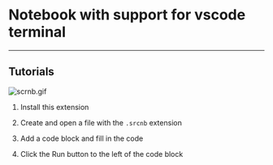 # Notebook with support for vscode terminal

---

## Tutorials

![scrnb.gif](https://github.com/AWSXXF/vscode-serial-terminal/tree/main/scriptNoteBook/assets/scrnb.gif)

1. Install this extension

2. Create and open a file with the `.srcnb` extension

3. Add a code block and fill in the code

4. Click the Run button to the left of the code block

